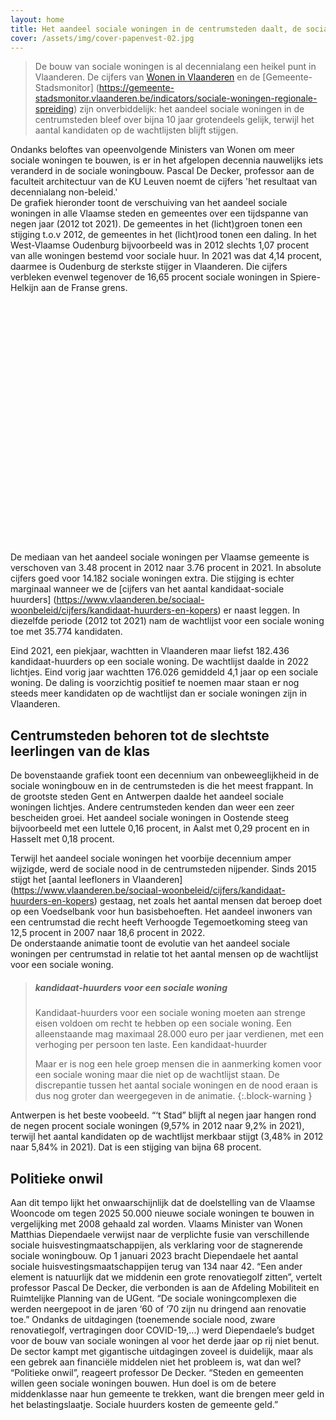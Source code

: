 ```yaml
---
layout: home
title: Het aandeel sociale woningen in de centrumsteden daalt, de sociale nood explodeert.
cover: /assets/img/cover-papenvest-02.jpg
---
```



> De bouw van sociale woningen is al decennialang een heikel punt in Vlaanderen. De cijfers van [Wonen in Vlaanderen](https://www.vlaanderen.be/sociaal-woonbeleid/cijfers/kandidaat-huurders-en-kopers) en de [Gemeente-Stadsmonitor] (https://gemeente-stadsmonitor.vlaanderen.be/indicators/sociale-woningen-regionale-spreiding) zijn onverbiddelijk: het aandeel sociale woningen in de centrumsteden bleef over bijna 10 jaar grotendeels gelijk, terwijl het aantal kandidaten op de wachtlijsten blijft stijgen. 

Ondanks beloftes van opeenvolgende Ministers van Wonen om meer sociale woningen te bouwen, is er in het afgelopen decennia nauwelijks iets veranderd in de sociale woningbouw. Pascal De Decker, professor aan de faculteit architectuur van de KU Leuven noemt de cijfers 'het resultaat van decennialang non-beleid.'  
De grafiek hieronder toont de verschuiving van het aandeel sociale woningen in alle Vlaamse steden en gemeentes over een tijdspanne van negen jaar (2012 tot 2021). De gemeentes in het (licht)groen tonen een stijging t.o.v 2012, de gemeentes in het (licht)rood tonen een daling.
In het West-Vlaamse Oudenburg bijvoorbeeld was in 2012 slechts 1,07 procent van alle woningen bestemd voor sociale huur. In 2021 was dat 4,14 procent, daarmee is Oudenburg de sterkste stijger in Vlaanderen. Die cijfers verbleken evenwel tegenover de 16,65 procent sociale woningen in Spiere-Helkijn aan de Franse grens.


<!-- datawrapper embedding via iframe -->
<div style="min-height:386px"><script type="text/javascript" defer src="https://datawrapper.dwcdn.net/1oSsE/embed.js?v=1" charset="utf-8"></script><noscript><img src="https://datawrapper.dwcdn.net/1oSsE/full.png" alt="" /></noscript></div>


De mediaan van het aandeel sociale woningen per Vlaamse gemeente is verschoven van 3.48 procent in 2012 naar 3.76 procent in 2021. In absolute cijfers goed voor 14.182 sociale woningen extra. Die stijging is echter marginaal wanneer we de [cijfers van het aantal kandidaat-sociale huurders] (https://www.vlaanderen.be/sociaal-woonbeleid/cijfers/kandidaat-huurders-en-kopers) er naast leggen. In diezelfde periode (2012 tot 2021) nam de wachtlijst voor een sociale woning toe met 35.774 kandidaten.

Eind 2021, een piekjaar,  wachtten in Vlaanderen maar liefst 182.436 kandidaat-huurders op een sociale woning. De wachtlijst daalde in 2022 lichtjes. Eind vorig jaar wachtten 176.026 gemiddeld 4,1 jaar op een sociale woning. De daling is voorzichtig positief te noemen maar staan er nog steeds meer kandidaten op de wachtlijst dan er sociale woningen zijn in Vlaanderen. 

## Centrumsteden behoren tot de slechtste leerlingen van de klas

De bovenstaande grafiek toont een decennium van onbeweeglijkheid in de sociale woningbouw en in de centrumsteden is die het meest frappant. In de grootste steden Gent en Antwerpen daalde het aandeel sociale woningen lichtjes. Andere centrumsteden kenden dan weer een zeer bescheiden groei. Het aandeel sociale woningen in Oostende steeg bijvoorbeeld met een luttele 0,16 procent, in Aalst met 0,29 procent en in Hasselt met 0,18 procent. 

Terwijl het aandeel sociale woningen het voorbije decennium amper wijzigde, werd de sociale nood in de centrumsteden nijpender. Sinds 2015 stijgt het [aantal leefloners in Vlaanderen] (https://www.vlaanderen.be/sociaal-woonbeleid/cijfers/kandidaat-huurders-en-kopers) gestaag, net zoals het aantal mensen dat beroep doet op een Voedselbank voor hun basisbehoeften. Het aandeel inwoners van een centrumstad die recht heeft Verhoogde Tegemoetkoming steeg van 12,5 procent in 2007 naar 18,6 procent in 2022.  
De onderstaande animatie toont de evolutie van het aandeel sociale woningen per centrumstad in relatie tot het aantal mensen op de wachtlijst voor een sociale woning. 


<!-- flourish embedded animatie -->
<div class="flourish-embed flourish-scatter" data-src="visualisation/14700639"><script src="https://public.flourish.studio/resources/embed.js"></script></div>


> ##### kandidaat-huurders voor een sociale woning
> Kandidaat-huurders voor een sociale woning moeten aan strenge eisen voldoen om recht te hebben op een sociale woning. Een alleenstaande mag maximaal 28.000 euro per jaar verdienen, met een verhoging per persoon ten laste. Een kandidaat-huurder 
> 
> Maar er is nog een hele groep mensen die in aanmerking komen voor een sociale woning maar die niet op de wachtlijst staan. De discrepantie tussen het aantal sociale woningen en de nood eraan is dus nog groter dan weergegeven in de animatie.
{:.block-warning }

Antwerpen is het beste voobeeld. “‘t Stad” blijft al negen jaar hangen rond de negen procent sociale woningen (9,57% in 2012 naar 9,2% in 2021), terwijl het aantal kandidaten op de wachtlijst merkbaar stijgt (3,48% in 2012 naar 5,84% in 2021). Dat is een stijging van bijna 68 procent.

## Politieke onwil 

Aan dit tempo lijkt het onwaarschijnlijk dat de doelstelling van de Vlaamse Wooncode om tegen 2025 50.000 nieuwe sociale woningen te bouwen in vergelijking met 2008 gehaald zal worden. Vlaams Minister van Wonen Matthias Diependaele verwijst naar de verplichte fusie van verschillende sociale huisvestingmaatschappijen, als verklaring voor de stagnerende sociale woningbouw. Op 1 januari 2023 bracht Diependaele het aantal sociale huisvestingsmaatschappijen terug van 134 naar 42.
“Een ander element is natuurlijk dat we middenin een grote renovatiegolf zitten”, vertelt professor Pascal De Decker, die verbonden is aan de Afdeling Mobiliteit en Ruimtelijke Planning van de UGent. “De sociale woningcomplexen die werden neergepoot in de jaren ‘60 of ‘70 zijn nu dringend aan renovatie toe.” 
Ondanks de uitdagingen (toenemende sociale nood, zware renovatiegolf, vertragingen door COVID-19,...) werd Diependaele’s budget voor de bouw van sociale woningen al voor het derde jaar op rij niet benut. 
De sector kampt met gigantische uitdagingen zoveel is duidelijk, maar als een gebrek aan financiële middelen niet het probleem is, wat dan wel? “Politieke onwil”, reageert professor De Decker. “Steden en gemeenten willen geen sociale woningen bouwen. Hun doel is om de betere middenklasse naar hun gemeente te trekken, want die brengen meer geld in het belastingslaatje. Sociale huurders kosten de gemeente geld.”









